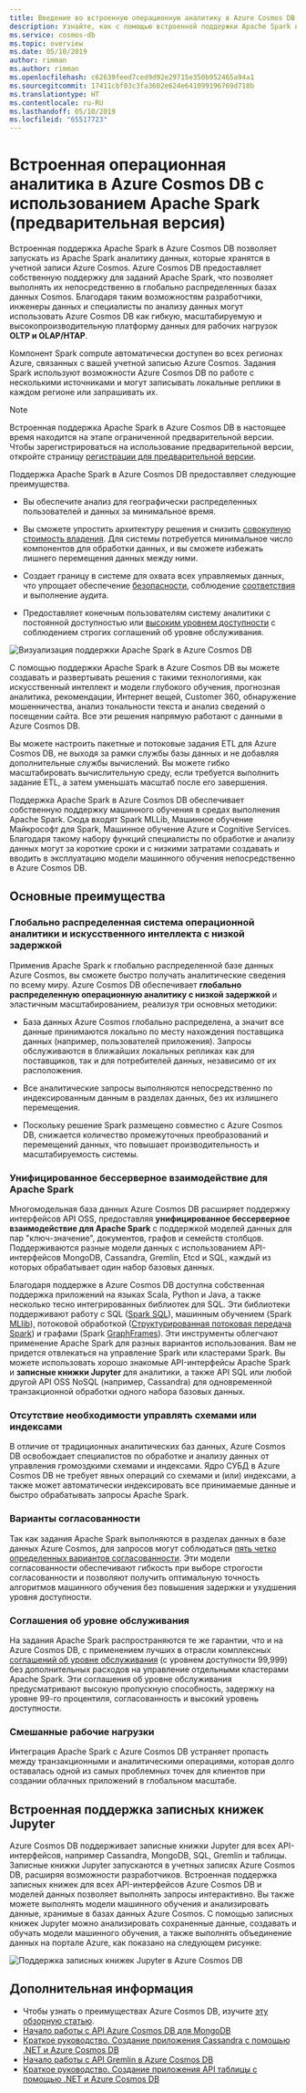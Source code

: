 ```yaml
---
title: Введение во встроенную операционную аналитику в Azure Cosmos DB с использованием Apache Spark
description: Узнайте, как с помощью встроенной поддержки Apache Spark в Azure Cosmos DB выполнять задачи операционной аналитики и искусственного интеллекта.
ms.service: cosmos-db
ms.topic: overview
ms.date: 05/10/2019
author: rimman
ms.author: rimman
ms.openlocfilehash: c62639feed7ced9d92e29715e350b952465a94a1
ms.sourcegitcommit: 17411cbf03c3fa3602e624e641099196769d718b
ms.translationtype: HT
ms.contentlocale: ru-RU
ms.lasthandoff: 05/10/2019
ms.locfileid: "65517723"
---
```

# <a name="built-in-operational-analytics-in-azure-cosmos-db-with-apache-spark-preview"></a>Встроенная операционная аналитика в Azure Cosmos DB с использованием Apache Spark (предварительная версия) 

Встроенная поддержка Apache Spark в Azure Cosmos DB позволяет запускать из Apache Spark аналитику данных, которые хранятся в учетной записи Azure Cosmos. Azure Cosmos DB предоставляет собственную поддержку для заданий Apache Spark, что позволяет выполнять их непосредственно в глобально распределенных базах данных Cosmos. Благодаря таким возможностям разработчики, инженеры данных и специалисты по анализу данных могут использовать Azure Cosmos DB как гибкую, масштабируемую и высокопроизводительную платформу данных для рабочих нагрузок **OLTP и OLAP/HTAP**. 

Компонент Spark compute автоматически доступен во всех регионах Azure, связанных с вашей учетной записью Azure Cosmos. Задания Spark используют возможности Azure Cosmos DB по работе с несколькими источниками и могут записывать локальные реплики в каждом регионе или запрашивать их. 

> [!NOTE]
> Встроенная поддержка Apache Spark в Azure Cosmos DB в настоящее время находится на этапе ограниченной предварительной версии. Чтобы зарегистрироваться на использование предварительной версии, откройте страницу [регистрации для предварительной версии](https://portal.azure.com/?feature.customportal=false#create/Microsoft.DocumentDB). 

Поддержка Apache Spark в Azure Cosmos DB предоставляет следующие преимущества.

* Вы обеспечите анализ для географически распределенных пользователей и данных за минимальное время.

* Вы сможете упростить архитектуру решения и снизить [совокупную стоимость владения](total-cost-ownership.md). Для системы потребуется минимальное число компонентов для обработки данных, и вы сможете избежать лишнего перемещения данных между ними.

* Создает границу в системе для охвата всех управляемых данных, что упрощает обеспечение [безопасности](secure-access-to-data.md), соблюдение [соответствия](compliance.md) и выполнение аудита.

* Предоставляет конечным пользователям систему аналитики с постоянной доступностью или [высоким уровнем доступности](high-availability.md) с соблюдением строгих соглашений об уровне обслуживания.

![Визуализация поддержки Apache Spark в Azure Cosmos DB](./media/spark-api-introduction/spark-api-visualization.png)
 
С помощью поддержки Apache Spark в Azure Cosmos DB вы можете создавать и развертывать решения с такими технологиями, как искусственный интеллект и модели глубокого обучения, прогнозная аналитика, рекомендации, Интернет вещей, Customer 360, обнаружение мошенничества, анализ тональности текста и анализ сведений о посещении сайта. Все эти решения напрямую работают с данными в Azure Cosmos DB.

Вы можете настроить пакетные и потоковые задания ETL для Azure Cosmos DB, не выходя за рамки службы базы данных и не добавляя дополнительные службы вычислений. Вы можете гибко масштабировать вычислительную среду, если требуется выполнить задание ETL, а затем уменьшать масштаб после его завершения.

Поддержка Apache Spark в Azure Cosmos DB обеспечивает собственную поддержку машинного обучения в средах выполнения Apache Spark. Сюда входят Spark MLLib, Машинное обучение Майкрософт для Spark, Машинное обучение Azure и Cognitive Services. Благодаря такому набору функций специалисты по обработке и анализу данных могут за короткие сроки и с низкими затратами создавать и вводить в эксплуатацию модели машинного обучения непосредственно в Azure Cosmos DB.


## <a name="key-benefits"></a>Основные преимущества

### <a name="globally-distributed-low-latency-operational-analytics-and-ai"></a>Глобально распределенная система операционной аналитики и искусственного интеллекта с низкой задержкой

Применив Apache Spark к глобально распределенной базе данных Azure Cosmos, вы сможете быстро получать аналитические сведения по всему миру. Azure Cosmos DB обеспечивает **глобально распределенную операционную аналитику с низкой задержкой** и эластичным масштабированием, реализуя три основных методики:

* База данных Azure Cosmos глобально распределена, а значит все данные принимаются локально по месту нахождения поставщика данных (например, пользователей приложения). Запросы обслуживаются в ближайших локальных репликах как для поставщиков, так и для потребителей данных, независимо от их расположения. 

* Все аналитические запросы выполняются непосредственно по индексированным данным в разделах данных, без их излишнего перемещения. 

* Поскольку решение Spark размещено совместно с Azure Cosmos DB, снижается количество промежуточных преобразований и перемещений данных, что повышает производительность и масштабируемость системы.

### <a name="unified-serverless-experience-for-apache-spark"></a>Унифицированное бессерверное взаимодействие для Apache Spark

Многомодельная база данных Azure Cosmos DB расширяет поддержку интерфейсов API OSS, предоставляя **унифицированное бессерверное взаимодействие для Apache Spark** с поддержкой моделей данных для пар "ключ-значение", документов, графов и семейств столбцов. Поддерживаются разные модели данных с использованием API-интерфейсов MongoDB, Cassandra, Gremlin, Etcd и SQL, каждый из которых обрабатывает один набор базовых данных. 

Благодаря поддержке в Azure Cosmos DB доступна собственная поддержка приложений на языках Scala, Python и Java, а также несколько тесно интегрированных библиотек для SQL. Эти библиотеки поддерживают работу с SQL ([Spark SQL](https://spark.apache.org/sql/)), машинным обучением (Spark [MLlib](https://spark.apache.org/mllib/)), потоковой обработкой ([Структурированная потоковая передача Spark](https://spark.apache.org/streaming/)) и графами (Spark [GraphFrames]( https://docs.databricks.com/spark/latest/graph-analysis/graphframes/user-guide-python.html)). Эти инструменты облегчают применение Apache Spark для разных вариантов использования. Вам не придется отвлекаться на управление Spark или кластерами Spark. Вы можете использовать хорошо знакомые API-интерфейсы Apache Spark и **записные книжки Jupyter** для аналитики, а также API SQL или любой другой API OSS NoSQL (например, Cassandra) для одновременной транзакционной обработки одного набора базовых данных.

### <a name="no-schema-or-index-management"></a>Отсутствие необходимости управлять схемами или индексами

В отличие от традиционных аналитических баз данных, Azure Cosmos DB освобождает специалистов по обработке и анализу данных от управления громоздкими схемами и индексами. Ядро СУБД в Azure Cosmos DB не требует явных операций со схемами и (или) индексами, а также может автоматически индексировать все принимаемые данные и быстро обрабатывать запросы Apache Spark. 

### <a name="consistency-choices"></a>Варианты согласованности

Так как задания Apache Spark выполняются в разделах данных в базе данных Azure Cosmos, для запросов могут соблюдаться [пять четко определенных вариантов согласованности](consistency-levels.md). Эти модели согласованности обеспечивают гибкость при выборе строгости согласованности и позволяют получить оптимальную точность алгоритмов машинного обучения без повышения задержки и ухудшения уровня доступности. 

### <a name="slas"></a>Соглашения об уровне обслуживания

На задания Apache Spark распространяются те же гарантии, что и на Azure Cosmos DB, с применением лучших в отрасли комплексных [соглашений об уровне обслуживания](https://azure.microsoft.com/support/legal/sla/documentdb/v1_1/) (с уровнем доступности 99,999) без дополнительных расходов на управление отдельными кластерами Apache Spark. Эти соглашения об уровне обслуживания предусматривают высокую пропускную способность, задержку на уровне 99-го процентиля, согласованность и высокий уровень доступности. 

### <a name="mixed-workloads"></a>Смешанные рабочие нагрузки

Интеграция Apache Spark с Azure Cosmos DB устраняет пропасть между транзакционными и аналитическими операциями, которая долго оставалась одной из самых проблемных точек для клиентов при создании облачных приложений в глобальном масштабе. 

## <a name="built-in-jupyter-notebooks-support"></a>Встроенная поддержка записных книжек Jupyter

Azure Cosmos DB поддерживает записные книжки Jupyter для всех API-интерфейсов, например Cassandra, MongoDB, SQL, Gremlin и таблицы. Записные книжки Jupyter запускаются в учетных записях Azure Cosmos DB, расширяя возможности разработчиков. Встроенная поддержка записных книжек для всех API-интерфейсов Azure Cosmos DB и моделей данных позволяет выполнять запросы интерактивно. Вы также можете выполнять модели машинного обучения и анализировать данные, хранимые в базах данных Azure Cosmos. С помощью записных книжек Jupyter можно анализировать сохраненные данные, создавать и обучать модели машинного обучения, а также выполнять объединение данных на портале Azure, как показано на следующем рисунке:

![Поддержка записных книжек Jupyter в Azure Cosmos DB](./media/spark-api-introduction/jupyter-notebooks-portal.png)

## <a name="next-steps"></a>Дополнительная информация

* Чтобы узнать о преимуществах Azure Cosmos DB, изучите [эту обзорную статью](introduction.md).
* [Начало работы с API Azure Cosmos DB для MongoDB](mongodb-introduction.md)
* [Краткое руководство. Создание приложения Cassandra с помощью .NET и Azure Cosmos DB](cassandra-introduction.md)
* [Начало работы с API Gremlin в Azure Cosmos DB](graph-introduction.md)
* [Краткое руководство. Создание приложения API таблицы с помощью .NET и Azure Cosmos DB](table-introduction.md)




